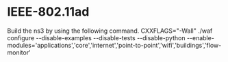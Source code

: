# IEEE-802.11ad

Build the ns3 by using the following command.
CXXFLAGS="-Wall" ./waf configure --disable-examples --disable-tests --disable-python --enable-modules='applications','core','internet','point-to-point','wifi','buildings','flow-monitor'
